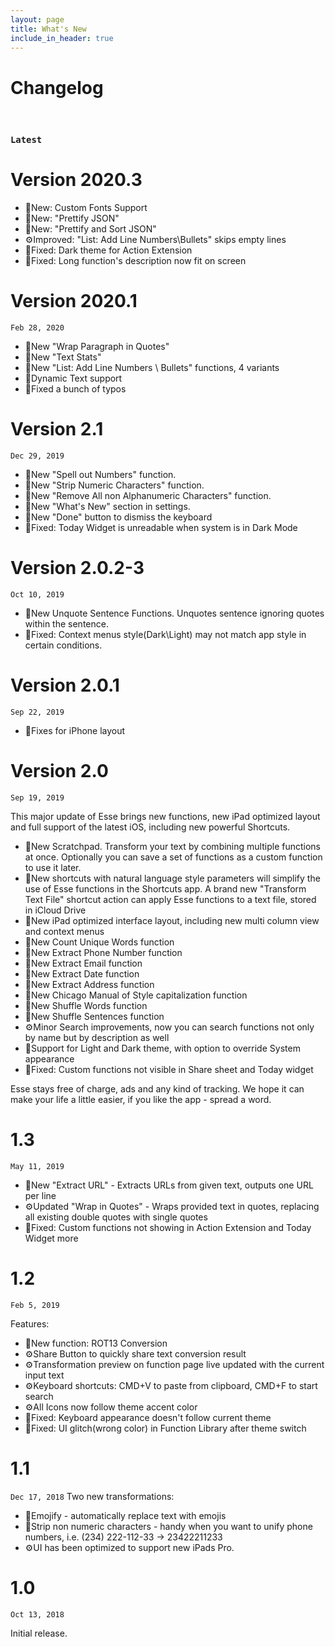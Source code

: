 ```yaml
---
layout: page
title: What's New
include_in_header: true
---
```


# Changelog
<br>

### `Latest`
 # **Version 2020.3** 
- 🎈New: Custom Fonts Support
- 🎈New: "Prettify JSON"
- 🎈New: "Prettify and Sort JSON"
- ⚙️Improved: "List: Add Line Numbers\Bullets" skips empty lines
- 🐛Fixed: Dark theme for Action Extension 
- 🐛Fixed: Long function's description now fit on screen

# **Version 2020.1** 
`Feb 28, 2020`
- 🎈New "Wrap Paragraph in Quotes"
- 🎈New "Text Stats"
- 🎈New "List: Add Line Numbers \ Bullets" functions, 4 variants
- 🎈Dynamic Text support
- 🐛Fixed a bunch of typos


# **Version 2.1** 
`Dec 29, 2019`
- 🎈New "Spell out Numbers" function.
- 🎈New "Strip Numeric Characters" function. 
- 🎈New "Remove All non Alphanumeric Characters" function.
- 🎈New "What's New" section in settings.
- 🎈New "Done" button to dismiss the keyboard 
- 🐛Fixed: Today Widget is unreadable when system is in Dark Mode

# **Version 2.0.2-3** 
`Oct 10, 2019`

- 🎈New Unquote Sentence Functions. Unquotes sentence ignoring quotes within the sentence.
- 🐛Fixed: Context menus style(Dark\Light) may not match app style in certain conditions.


# **Version 2.0.1**
`Sep 22, 2019`
- 🐛Fixes for iPhone layout

# **Version 2.0**
`Sep 19, 2019`

This major update of Esse brings new functions, new iPad optimized layout and full support of the latest iOS, including new powerful Shortcuts.

- 🎈New Scratchpad. Transform your text by combining multiple functions at once. Optionally you can save a set of functions as a custom function to use it later.
- 🎈New shortcuts with natural language style parameters will simplify the use of Esse functions in the Shortcuts app. A brand new "Transform Text File" shortcut action can apply Esse functions to a text file, stored in iCloud Drive
- 🎈New iPad optimized interface layout, including new multi column view and context menus
- 🎈New Count Unique Words function
- 🎈New Extract Phone Number function
- 🎈New Extract Email function
- 🎈New Extract Date function
- 🎈New Extract Address function
- 🎈New Chicago Manual of Style capitalization function
- 🎈New Shuffle Words function
- 🎈New Shuffle Sentences function 
- ⚙️Minor Search improvements, now you can search functions not only by name but by description as well
- 🎈Support for Light and Dark theme, with option to override System appearance
- 🐛Fixed: Custom functions not visible in Share sheet and Today widget

Esse stays free of charge, ads and any kind of tracking. We hope it can make your life a little easier, if you like the app - spread a word.

# **1.3**
`May 11, 2019`

- 🎈New "Extract URL" - Extracts URLs from given text, outputs one URL per line
- ⚙️Updated "Wrap in Quotes" - Wraps provided text in quotes, replacing all existing double quotes with single quotes
- 🐛Fixed: Custom functions not showing in Action Extension and Today Widget
more

# **1.2**
`Feb 5, 2019`

Features:
- 🎈New function: ROT13 Conversion
- ⚙️Share Button to quickly share text conversion result
- ⚙️Transformation preview on function page live updated with the current input text
- ⚙️Keyboard shortcuts: CMD+V to paste from clipboard, CMD+F to start search
- ⚙️All Icons now follow theme accent color
- 🐛Fixed: Keyboard appearance doesn't follow current theme
- 🐛Fixed: UI glitch(wrong color) in Function Library after theme switch


# **1.1**
`Dec 17, 2018`
Two new transformations:
- 🎈Emojify - automatically replace text with emojis
- 🎈Strip non numeric characters - handy when you want to unify phone numbers, i.e. (234) 222-112-33 -> 23422211233
- ️️⚙️UI has been optimized to support new iPads Pro.

# **1.0**
`Oct 13, 2018`

Initial release.
